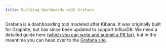 ```yaml
---
title: Building Dashboards with Grafana
---
```


Grafana is a dashboarding tool modeled after Kibana. It was originally built for Graphite, but has since been updated to support InfluxDB. We need a detailed guide here ([which you can write and submit a PR for](https://github.com/influxdb/influxdb.org)), but in the meantime you can head over to the [Grafana site](http://grafana.org).
